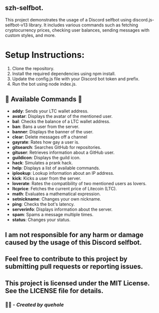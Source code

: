 ## szh-selfbot.
This project demonstrates the usage of a Discord selfbot using discord.js-selfbot-v13 library. It includes various commands such as fetching cryptocurrency prices, checking user balances, sending messages with custom styles, and more.


# Setup Instructions:
1. Clone the repository.
2. Install the required dependencies using npm install.
3. Update the config.js file with your Discord bot token and prefix.
4. Run the bot using node index.js.

## 🚀 **Available Commands** 🚀

- **addy**: Sends your LTC wallet address.
- **avatar**: Displays the avatar of the mentioned user.
- **bal**: Checks the balance of a LTC wallet address.
- **ban**: Bans a user from the server.
- **banner**: Displays the banner of the user.
- **clear**: Delete messages off a channel
- **gayrate**: Rates how gay a user is.
- **gitsearch**: Searches GitHub for repositories.
- **gituser**: Retrieves information about a GitHub user.
- **guildicon**: Displays the guild icon.
- **hack**: Simulates a prank hack.
- **help**: Displays a list of available commands.
- **iplookup**: Lookup information about an IP address.
- **kick**: Kicks a user from the server.
- **loverate**: Rates the compatibility of two mentioned users as lovers.
- **ltcprice**: Fetches the current price of Litecoin (LTC).
- **math**: Evaluates a mathematical expression.
- **setnickname**: Changes your own nickname.
- **ping**: Checks the bot's latency.
- **serverinfo**: Displays information about the server.
- **spam**: Spams a message multiple times.
- **status**: Changes your status.



## I am not responsible for any harm or damage caused by the usage of this Discord selfbot.

## Feel free to contribute to this project by submitting pull requests or reporting issues.

## This project is licensed under the MIT License. See the LICENSE file for details.


### 👨‍💻 - *Created by quehole*
